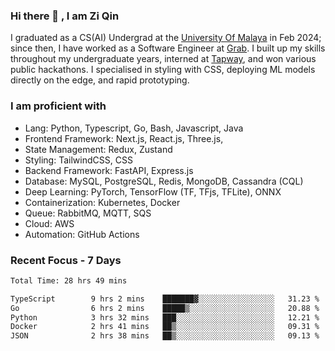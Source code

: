 <!-- <img height="180rem" width="100%" src="https://github.com/ziqinyeow/ziqinyeow/blob/main/header.png?raw=true" /> -->

### Hi there 👋 , I am Zi Qin
<!-- ![visitors](https://visitor-badge.glitch.me/badge?page_id=page.id) -->

I graduated as a CS(AI) Undergrad at the [University Of Malaya](https://www.um.edu.my/) in Feb 2024; since then, I have worked as a Software Engineer at [Grab](https://www.grab.com/my/). I built up my skills throughout my undergraduate years, interned at [Tapway](https://gotapway.com/), and won various public hackathons. I specialised in styling with CSS, deploying ML models directly on the edge, and rapid prototyping.

### I am proficient with

- Lang: Python, Typescript, Go, Bash, Javascript, Java
- Frontend Framework: Next.js, React.js, Three.js,
- State Management: Redux, Zustand
- Styling: TailwindCSS, CSS
- Backend Framework: FastAPI, Express.js
- Database: MySQL, PostgreSQL, Redis, MongoDB, Cassandra (CQL)
- Deep Learning: PyTorch, TensorFlow (TF, TFjs, TFLite), ONNX
- Containerization: Kubernetes, Docker
- Queue: RabbitMQ, MQTT, SQS
- Cloud: AWS
- Automation: GitHub Actions

### Recent Focus - 7 Days
<!--START_SECTION:waka-->

```txt
Total Time: 28 hrs 49 mins

TypeScript        9 hrs 2 mins    ███████▓░░░░░░░░░░░░░░░░░   31.23 %
Go                6 hrs 2 mins    █████▒░░░░░░░░░░░░░░░░░░░   20.88 %
Python            3 hrs 32 mins   ███░░░░░░░░░░░░░░░░░░░░░░   12.21 %
Docker            2 hrs 41 mins   ██▒░░░░░░░░░░░░░░░░░░░░░░   09.31 %
JSON              2 hrs 38 mins   ██▒░░░░░░░░░░░░░░░░░░░░░░   09.13 %
```

<!--END_SECTION:waka-->
